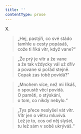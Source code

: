 ```yaml
---
title: ''
contentType: prose
---
```


X.

> „Hej, pastýři, co své stádo  
> tamhle u cesty popásáš,  
> cože ti říká vítr, když vane?“

> „Že prý je vítr a že vane  
> a že tak vždycky vál už dřív  
> a povane si pořád stejně.  
> Copak zas tobě povídá?“

> „Mnohem více, než mi říkáš,  
> o spoustě věcí povídá.  
> O paměti, o stýskání,  
> o tom, co nikdy nebylo.“

> „Tys přece neslyšel vát vítr.  
> Vítr jen o větru mluvívá.  
> Lež je to, cos od něj slyšel,  
> tu lež sám v sobě ukrýváš.“
